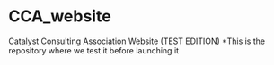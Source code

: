 # CCA_website
Catalyst Consulting Association Website (TEST EDITION)
*This is the repository where we test it before launching it
